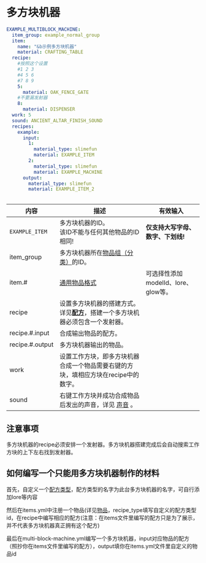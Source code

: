 # 多方块机器

```yaml
EXAMPLE_MULTIBLOCK_MACHINE:
  item_group: example_normal_group
  item:
    name: "&b示例多方块机器"
    material: CRAFTING_TABLE
  recipe:
    #按照这个设置
    #1 2 3
    #4 5 6
    #7 8 9
    5:
      material: OAK_FENCE_GATE
    #不要漏发射器
    8:
      material: DISPENSER
  work: 5
  sound: ANCIENT_ALTAR_FINISH_SOUND
  recipes:
    example:
      input:
        1:
          material_type: slimefun
          material: EXAMPLE_ITEM
        2:
          material_type: slimefun
          material: EXAMPLE_MACHINE
      output:
        material_type: slimefun
        material: EXAMPLE_ITEM_2
        
```

| 内容 | 描述 | 有效输入 |
| --- | ----------- | ----------------- |
| `EXAMPLE_ITEM` | 多方块机器的ID。<br>该ID不能与任何其他物品的ID相同! | **仅支持大写字母、数字、下划线!** |
| item_group | 多方块机器所在[物品组（分类）](file/groups.md)的ID。 |
| item.# | [通用物品格式](format/universal-item-format.md)| 可选择性添加modelId、lore、glow等。 |
| recipe | 设置多方块机器的搭建方式。详见[**配方**](../format/recipe.md)，搭建一个多方块机器必须包含一个发射器。 |
| recipe.#.input | 合成输出物品的配方。 |
| recipe.#.output | 多方块机器输出的物品。 |
| work| 设置工作方块，即多方块机器合成一个物品需要右键的方块，填相应方块在recipe中的数字。 |
| sound | 右键工作方块并成功合成物品后发出的声音，详见 [声音](https://slimefun.github.io/javadocs/Slimefun4/docs/io/github/thebusybiscuit/slimefun4/core/services/sounds/SoundEffect.html) 。 |


## 注意事项

多方块机器的recipe必须安排一个发射器。多方块机器搭建完成后会自动搜索工作方块的上下左右找到发射器。

## 如何编写一个只能用多方块机器制作的材料

首先，自定义一个[配方类型](file/recipe_type.md)，配方类型的名字为此台多方块机器的名字，可自行添加lore等内容

然后在items.yml中注册一个物品(详见[物品](items.md)，recipe_type填写自定义的配方类型id，在recipe中编写相应的配方(注意：在items文件里编写的配方只是为了展示，并不代表多方块机器真正拥有这个配方)

最后在multi-block-machine.yml编写一个多方块机器，input对应物品的配方（照抄你在items文件里编写的配方），output填你在items.yml文件里自定义的物品id
